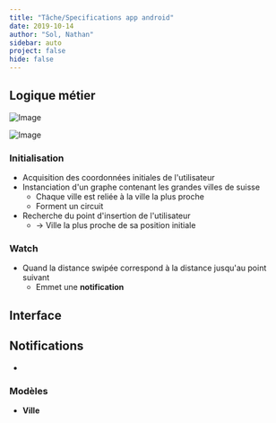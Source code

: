 ```yaml
---
title: "Tâche/Specifications app android"
date: 2019-10-14
author: "Sol, Nathan"
sidebar: auto
project: false
hide: false
---
```


##  Logique métier

![Image](https://i.imgur.com/dLFnocO.png)

![Image](https://i.imgur.com/dnHDKTV.png)

### Initialisation

* Acquisition des coordonnées initiales de l'utilisateur
* Instanciation d'un graphe contenant les grandes villes de suisse
    * Chaque ville est reliée à la ville la plus proche
    * Forment un circuit
* Recherche du point d'insertion de l'utilisateur
  * -> Ville la plus proche de sa position initiale

### Watch

* Quand la distance swipée correspond à la distance jusqu'au point suivant
  * Emmet une **notification**


## Interface


## Notifications

*






### Modèles

* **Ville**

